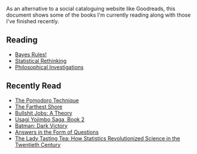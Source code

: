 As an alternative to a social cataloguing website like Goodreads, this 
document shows some of the books I'm currently reading along with those I've 
finished recently.

##  Reading 
 
  - [Bayes Rules!](https://www.librarything.com/work/28029572)
 - [Statistical Rethinking](https://www.librarything.com/work/16955083)
 - [Philosophical Investigations](https://www.librarything.com/work/25218) 

##  Recently Read 
 
  - [The Pomodoro Technique](https://www.librarything.com/work/9337917)
 - [The Farthest Shore](https://www.librarything.com/work/50094)
 - [Bullshit Jobs: A Theory](https://www.librarything.com/work/21372389)
 - [Usagi Yojimbo Saga, Book 2](https://www.librarything.com/work/15487506)
 - [Batman: Dark Victory](https://www.librarything.com/work/215296/)
 - [Answers in the Form of Questions](https://www.librarything.com/work/25279109)
 - [The Lady Tasting Tea: How Statistics Revolutionized Science in the Twentieth Century](https://www.librarything.com/work/123741) 
